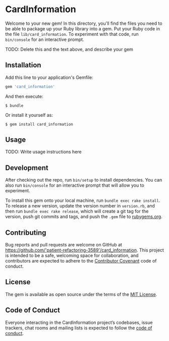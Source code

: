 # CardInformation

Welcome to your new gem! In this directory, you'll find the files you need to be able to package up your Ruby library into a gem. Put your Ruby code in the file `lib/card_information`. To experiment with that code, run `bin/console` for an interactive prompt.

TODO: Delete this and the text above, and describe your gem

## Installation

Add this line to your application's Gemfile:

```ruby
gem 'card_information'
```

And then execute:

    $ bundle

Or install it yourself as:

    $ gem install card_information

## Usage

TODO: Write usage instructions here

## Development

After checking out the repo, run `bin/setup` to install dependencies. You can also run `bin/console` for an interactive prompt that will allow you to experiment.

To install this gem onto your local machine, run `bundle exec rake install`. To release a new version, update the version number in `version.rb`, and then run `bundle exec rake release`, which will create a git tag for the version, push git commits and tags, and push the `.gem` file to [rubygems.org](https://rubygems.org).

## Contributing

Bug reports and pull requests are welcome on GitHub at https://github.com/'patient-refactoring-3589'/card_information. This project is intended to be a safe, welcoming space for collaboration, and contributors are expected to adhere to the [Contributor Covenant](http://contributor-covenant.org) code of conduct.

## License

The gem is available as open source under the terms of the [MIT License](https://opensource.org/licenses/MIT).

## Code of Conduct

Everyone interacting in the CardInformation project’s codebases, issue trackers, chat rooms and mailing lists is expected to follow the [code of conduct](https://github.com/'patient-refactoring-3589'/card_information/blob/master/CODE_OF_CONDUCT.md).
